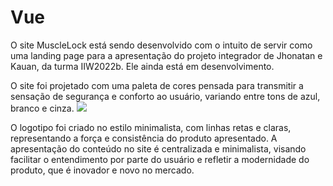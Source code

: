 # Vue
O site MuscleLock está sendo desenvolvido com o intuito de servir como uma landing page para a apresentação do projeto integrador de Jhonatan e Kauan, da turma IIW2022b. Ele ainda está em desenvolvimento.

O site foi projetado com uma paleta de cores pensada para transmitir a sensação de segurança e conforto ao usuário, variando entre tons de azul, branco e cinza.
<img src="../src/assets/whatsapp_verde.png">

O logotipo foi criado no estilo minimalista, com linhas retas e claras, representando a força e consistência do produto apresentado. A apresentação do conteúdo no site é centralizada e minimalista, visando facilitar o entendimento por parte do usuário e refletir a modernidade do produto, que é inovador e novo no mercado.

